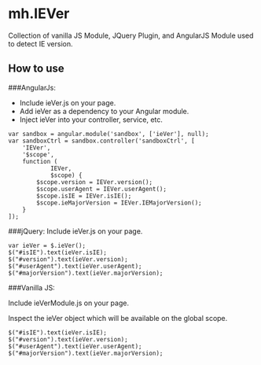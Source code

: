 mh.IEVer
========

Collection of vanilla JS Module, JQuery Plugin, and AngularJS Module used to detect IE version.

How to use
----------

###AngularJs:
* Include ieVer.js on your page.
* Add ieVer as a dependency to your Angular module.
* Inject ieVer into your controller, service, etc.
```
var sandbox = angular.module('sandbox', ['ieVer'], null);
var sandboxCtrl = sandbox.controller('sandboxCtrl', [
	'IEVer',
	'$scope',
	function (
			IEVer,
			$scope) {
		$scope.version = IEVer.version();
		$scope.userAgent = IEVer.userAgent();
		$scope.isIE = IEVer.isIE();
		$scope.ieMajorVersion = IEVer.IEMajorVersion();
	}
]);
```

###jQuery:
Include ieVer.js on your page.
```
var ieVer = $.ieVer();
$("#isIE").text(ieVer.isIE);
$("#version").text(ieVer.version);
$("#userAgent").text(ieVer.userAgent);
$("#majorVersion").text(ieVer.majorVersion);
```

###Vanilla JS:

Include ieVerModule.js on your page.

Inspect the ieVer object which will be available on the global scope.
```
$("#isIE").text(ieVer.isIE);
$("#version").text(ieVer.version);
$("#userAgent").text(ieVer.userAgent);
$("#majorVersion").text(ieVer.majorVersion);
```